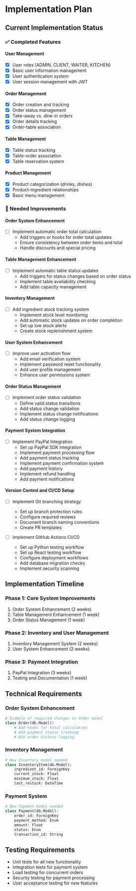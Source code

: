 # Implementation Plan

## Current Implementation Status

### ✅ Completed Features

#### User Management
- [x] User roles (ADMIN, CLIENT, WAITER, KITCHEN)
- [x] Basic user information management
- [x] User authentication system
- [x] User session management with JWT

#### Order Management
- [x] Order creation and tracking
- [x] Order status management
- [x] Take-away vs. dine-in orders
- [x] Order details tracking
- [x] Order-table association

#### Table Management
- [x] Table status tracking
- [x] Table-order association
- [x] Table reservation system

#### Product Management
- [x] Product categorization (drinks, dishes)
- [x] Product-ingredient relationships
- [x] Basic menu management

### 🚧 Needed Improvements

#### Order System Enhancement
- [ ] Implement automatic order total calculation
  - Add triggers or hooks for order total updates
  - Ensure consistency between order items and total
  - Handle discounts and special pricing

#### Table Management Enhancement
- [ ] Implement automatic table status updates
  - Add triggers for status changes based on order status
  - Implement table availability checking
  - Add table capacity management

#### Inventory Management
- [ ] Add ingredient stock tracking system
  - Implement stock level monitoring
  - Add automatic stock updates on order completion
  - Set up low stock alerts
  - Create stock replenishment system

#### User System Enhancement
- [ ] Improve user activation flow
  - Add email verification system
  - Implement password reset functionality
  - Add user profile management
  - Enhance user permissions system

#### Order Status Management
- [ ] Implement order status validation
  - Define valid status transitions
  - Add status change validation
  - Implement status change notifications
  - Add status change logging

#### Payment System Integration
- [ ] Implement PayPal Integration
  - Set up PayPal SDK integration
  - Implement payment processing flow
  - Add payment status tracking
  - Implement payment confirmation system
  - Add payment history
  - Implement refund handling
  - Add payment notifications

#### Version Control and CI/CD Setup
- [ ] Implement Git branching strategy
  - Set up branch protection rules
  - Configure required reviews
  - Document branch naming conventions
  - Create PR templates

- [ ] Implement GitHub Actions CI/CD
  - Set up Python testing workflow
  - Set up React testing workflow
  - Configure deployment workflows
  - Add database migration checks
  - Implement security scanning

## Implementation Timeline

### Phase 1: Core System Improvements
1. Order System Enhancement (2 weeks)
2. Table Management Enhancement (1 week)
3. Order Status Management (1 week)

### Phase 2: Inventory and User Management
1. Inventory Management System (2 weeks)
2. User System Enhancement (2 weeks)

### Phase 3: Payment Integration
1. PayPal Integration (3 weeks)
2. Testing and Documentation (1 week)

## Technical Requirements

### Order System Enhancement
```python
# Example of required changes in Order model
class Order(db.Model):
    # Add hooks for total calculation
    # Add payment status tracking
    # Add order history logging
```

### Inventory Management
```python
# New Inventory model needed
class InventoryItem(db.Model):
    ingredient_id: ForeignKey
    current_stock: Float
    minimum_stock: Float
    last_restock: DateTime
```

### Payment System
```python
# New Payment model needed
class Payment(db.Model):
    order_id: ForeignKey
    payment_method: Enum
    amount: Float
    status: Enum
    transaction_id: String
```

## Testing Requirements

- Unit tests for all new functionality
- Integration tests for payment system
- Load testing for concurrent orders
- Security testing for payment processing
- User acceptance testing for new features
